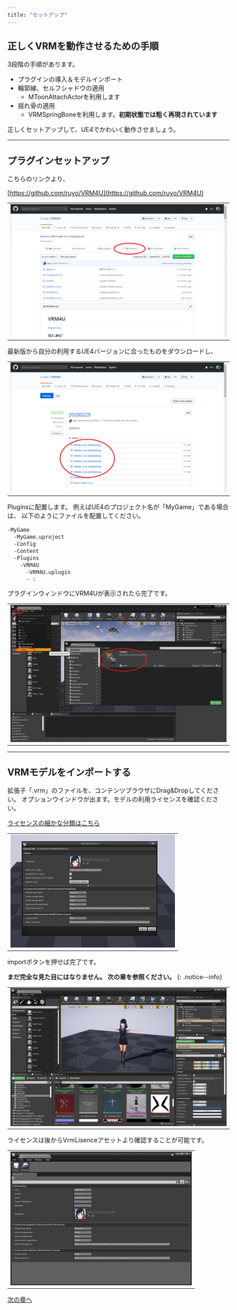 ```yaml
---
title: "セットアップ"
---
```


## 正しくVRMを動作させるための手順

3段階の手順があります。

- プラグインの導入＆モデルインポート
- 輪郭線、セルフシャドウの適用
  - MToonAttachActorを利用します
- 揺れ骨の適用
  - VRMSpringBoneを利用します。**初期状態では粗く再現されています**

正しくセットアップして、UE4でかわいく動作させましょう。

----
## プラグインセットアップ
こちらのリンクより、

[https://github.com/ruyo/VRM4U](https://github.com/ruyo/VRM4U)

||
|-|
|[![](./assets/images/small/010_top.png)](../assets/images/010_top.png)|


最新版から自分の利用するUE4バージョンに合ったものをダウンロードし、

||
|-|
|[![](./assets/images/small/010_release.png)](../assets/images/010_release.png)|

Pluginsに配置します。
例えばUE4のプロジェクト名が「MyGame」である場合は、
以下のようにファイルを配置してください。


```
-MyGame
  -MyGame.uproject
  -Config
  -Content
  -Plugins
    -VRM4U
      -VRM4U.uplugin
      - :
```

プラグインウィンドウにVRM4Uが表示されたら完了です。

||
|-|
|[![](./assets/images/small/010_plugin.png)](../assets/images/010_plugin.png)|

----
## VRMモデルをインポートする

拡張子「.vrm」のファイルを、コンテンツブラウザにDrag&Dropしてください。
オプションウインドウが出ます。モデルの利用ライセンスを確認ください。

[ライセンスの細かな分類はこちら](https://vrm.dev/univrm/components/univrm_meta/)

||
|-|
|[![](./assets/images/small/010_import.png)](../assets/images/010_import.png)|

importボタンを押せば完了です。

**まだ完全な見た目にはなりません。 次の章を参照ください。**
{: .notice--info}


||
|-|
|[![](./assets/images/small/010_result.png)](../assets/images/010_result.png)|

ライセンスは後からVrmLisenceアセットより確認することが可能です。

||
|-|
|[![](./assets/images/small/010_import2.png)](../assets/images/010_import2.png)|

[次の章へ](../01_look/)
